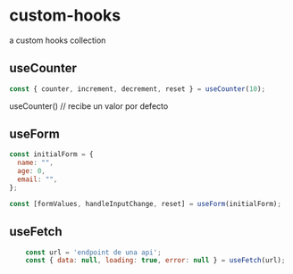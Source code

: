 # custom-hooks

a custom hooks collection

## useCounter

```javascript
const { counter, increment, decrement, reset } = useCounter(10);
```

useCounter() // recibe un valor por defecto

## useForm

```javascript
const initialForm = {
  name: "",
  age: 0,
  email: "",
};

const [formValues, handleInputChange, reset] = useForm(initialForm);
```

## useFetch

```javascript
    const url = 'endpoint de una api';
    const { data: null, loading: true, error: null } = useFetch(url);

```
